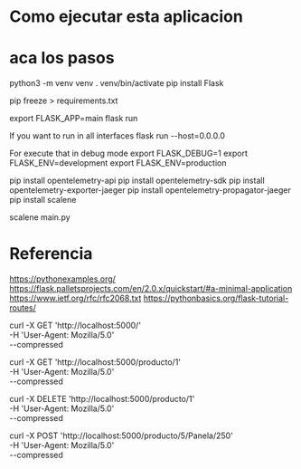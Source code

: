 # Como ejecutar esta aplicacion

# aca los pasos




python3 -m venv venv
. venv/bin/activate
pip install Flask

pip freeze > requirements.txt


export FLASK_APP=main
flask run

If you want to run in all interfaces
flask run --host=0.0.0.0


For execute that in debug mode
export FLASK_DEBUG=1
export FLASK_ENV=development
export FLASK_ENV=production


pip install opentelemetry-api
pip install opentelemetry-sdk
pip install opentelemetry-exporter-jaeger
pip install opentelemetry-propagator-jaeger
pip install scalene


scalene main.py

# Referencia
https://pythonexamples.org/
https://flask.palletsprojects.com/en/2.0.x/quickstart/#a-minimal-application
https://www.ietf.org/rfc/rfc2068.txt
https://pythonbasics.org/flask-tutorial-routes/



curl -X GET 'http://localhost:5000/' \
  -H 'User-Agent: Mozilla/5.0' \
  --compressed


curl -X GET 'http://localhost:5000/producto/1' \
  -H 'User-Agent: Mozilla/5.0' \
  --compressed


curl -X DELETE 'http://localhost:5000/producto/1' \
  -H 'User-Agent: Mozilla/5.0' \
  --compressed


curl -X POST 'http://localhost:5000/producto/5/Panela/250' \
   -H 'User-Agent: Mozilla/5.0' \
   --compressed
